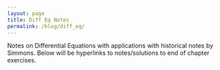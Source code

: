 ```yaml
---
layout: page
title: Diff Eq Notes
permalink: /blog/diff_eq/
---
```


Notes on Differential Equations with applications with historical notes by Simmons. Below will be hyperlinks to notes/solutions to end of chapter exercises. 

